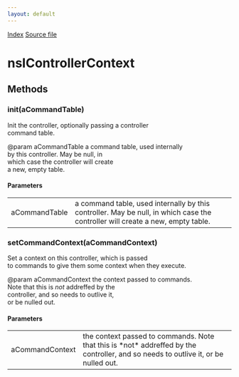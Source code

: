 ```yaml
---
layout: default
---
```

<div id='links'><a href="../index.html">Index</a>
<a href="http://dxr.mozilla.org/mozilla-central/source/embedding/components/commandhandler/nsIControllerContext.idl">Source file</a>
</div>

# nsIControllerContext #

## Methods ##

### init(aCommandTable) ###
  
 Init the controller, optionally passing a controller  
 command table.  
  
@param aCommandTable  a command table, used internally  
                      by this controller. May be null, in  
                      which case the controller will create  
                      a new, empty table.  
  

#### Parameters ####

<table>

<tr>
<td>aCommandTable</td>
<td>a command table, used internally  
                      by this controller. May be null, in  
                      which case the controller will create  
                      a new, empty table.  
</td>
</tr>

</table>

### setCommandContext(aCommandContext) ###
   
 Set a context on this controller, which is passed  
 to commands to give them some context when they execute.  
  
@param aCommandContext  the context passed to commands.  
                       Note that this is *not* addreffed by the  
                       controller, and so needs to outlive it,  
                       or be nulled out.  
  

#### Parameters ####

<table>

<tr>
<td>aCommandContext</td>
<td>the context passed to commands.  
                       Note that this is *not* addreffed by the  
                       controller, and so needs to outlive it,  
                       or be nulled out.  
</td>
</tr>

</table>
